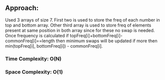 ## Approach:
Used 3 arrays of size 7. First two is used to store the freq of each number in top and bottom array. Other third array is used to store freq of elements present at same position in both array since for these no swap is needed.
Once frequency is calculated if topFreq[i]+bottomFreq[i]-commonFreq[i]==length then minimum swaps will be updated if more then min(topFreq[i], bottomFreq[i]) - commonFreq[i].
​
### Time Complexity: O(N)
### Space Complexity: O(1)